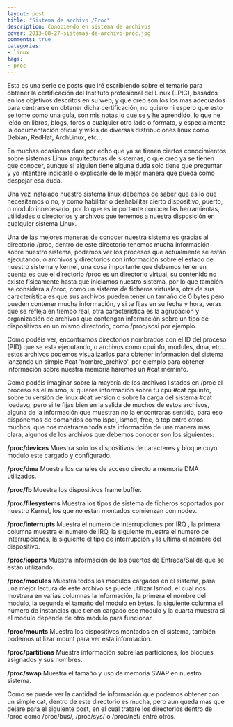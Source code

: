 ```yaml
---
layout: post
title: "Sistema de archivo /Proc"
description: Conociendo en sistema de archivos
cover: 2013-08-27-sistemas-de-archivo-proc.jpg
comments: true
categories:
- linux
tags:
- proc
---
```

Esta es una serie de posts que iré escribiendo sobre el temario para obtener la certificación del Instituto profesional del Linux (LPIC), basados en los objetivos descritos en su web, y que creo son los los mas adecuados para centrarse en obtener dicha certificación, no quiero ni espero que esto se tome como una guía, son mis notas lo que se y he aprendido, lo que he leído en libros, blogs, foros o cualquier otro lado o formato, y especialmente la documentación oficial y wikis de diversas distribuciones linux como Debian, RedHat, ArchLinux, etc…

En muchas ocasiones daré por echo que ya se tienen ciertos conocimientos sobre sistemas Linux arquitecturas de sistemas, o que creo ya se tienen que conocer, aunque si alguien tiene alguna duda solo tiene que preguntar y yo intentare indicarle o explicarle de le mejor manera que pueda como despejar esa duda.

Una vez instalado nuestro sistema linux debemos de saber que es lo que necesitamos o no, y como habilitar o deshabilitar cierto dispositivo, puerto, o modulo innecesario, por lo que es importante conocer las herramientas, utilidades o directorios y archivos que tenemos a nuestra disposición en cualquier sistema Linux.

Una de las mejores maneras de conocer nuestra sistema es gracias al directorio /proc, dentro de este directorio tenemos mucha información sobre nuestro sistema, podemos ver los procesos que actualmente se están ejecutando, o archivos y directorios con información sobre el estado de nuestro sistema y kernel, una cosa importante que debemos tener en cuenta es que el directorio /proc es un directorio virtual, su contenido no existe físicamente hasta que iniciamos nuestro sistema, por lo que también se considera a /proc, como un sistema de ficheros virtuales, otra de sus característica es que sus archivos pueden tener un tamaño de 0 bytes pero pueden contener mucha información, y si te fijas en su fecha y hora, veras que se refleja en tiempo real, otra característica es la agrupación y organización de archivos que contengan información sobre un tipo de dispositivos en un mismo directorio, como /proc/scsi por ejemplo.

Como podéis ver, encontramos directorios nombrados con el ID del proceso (PID) que se esta ejecutando, o archivos como cpuinfo, modules, dma, etc… estos archivos podemos visualizarlos para obtener información del sistema lanzando un simple #cat 'nombre_archivo', por ejemplo para obtener información sobre nuestra memoria haremos un #cat meminfo.

Como podéis imaginar sobre la mayoría de los archivos listados en /proc el proceso es el mismo, si quieres información sobre tu cpu #cat cpuinfo, sobre tu versión de linux #cat version o sobre la carga del sistema #cat loadavg, pero si te fijas bien en la salida de muchos de estos archivos, alguna de la información que muestran no la encontraras sentido, para eso disponemos de comandos como lspci, lsmod, free, o top entre otros muchos, que nos mostraran toda esta información de una manera mas clara, algunos de los archivos que  debemos conocer son los siguientes:

**/proc/devices** Muestra solo los dispositivos de caracteres y bloque cuyo modulo este cargado y configurado.

**/proc/dma** Muestra los canales de acceso directo a memoria DMA utilizados.

**/proc/fb** Muestra los dispositivos frame buffer.

**/proc/filesystems** Muestra los tipos de sistema de ficheros soportados por nuestro Kernel, los que no están montados comienzan con nodev.

**/proc/interrupts** Muestra el numero de interrupciones por IRQ , la primera columna muestra el numero de IRQ, la siguiente muestra el numero de interrupciones, la siguiente el tipo de interrupción y la ultima el nombre del dispositivo.

**/proc/ioports** Muestra información de los puertos de Entrada/Salida que se están utilizando.

**/proc/modules** Muestra todos los módulos cargados en el sistema, para una mejor lectura de este archivo se puede utilizar lsmod, el cual nos mostrara en varias columnas la información, la primera el nombre del modulo, la segunda el tamaño del modulo en bytes, la siguiente columna el numero de instancias que tienen cargado ese modulo y la cuarta muestra si el modulo depende de otro modulo para funcionar.

**/proc/mounts** Muestra los dispositivos montados en el sistema, también podemos utilizar mount para ver esta información.

**/proc/partitions** Muestra información sobre las particiones, los bloques asignados y sus nombres.

**/proc/swap** Muestra el tamaño y uso de memoria SWAP en nuestro sistema.

Como se puede ver la cantidad de información que podemos obtener con un simple cat, dentro de este directorio es mucha, pero aun queda mas que dejare para el siguiente post, en el cual tratare los directorios dentro de /proc como /proc/bus/, /proc/sys/ o /proc/net/ entre otros.

